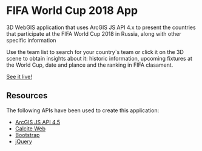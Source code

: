 # FIFA World Cup 2018 App

3D WebGIS application that uses ArcGIS JS API 4.x to present the countries that participate at the FIFA World Cup 2018 in Russia, along with other specific information

Use the team list to search for your country`s team or click it on the 3D scene to obtain insights about it: historic information, upcoming fixtures at the World Cup, date and plance and the ranking in FIFA clasament.

[See it live!](https://github.com/ialixandroae/worldCup2018/)


## Resources
The following APIs have been used to create this application:
* <a target="blank" href="https://developers.arcgis.com/javascript/">ArcGIS JS API 4.5</a>
* <a target="blank" href="http://esri.github.io/calcite-web/">Calcite Web</a>
* <a target="blank" href="https://getbootstrap.com/">Bootstrap</a>
* <a target="blank" href="https://jquery.com/">jQuery</a>
